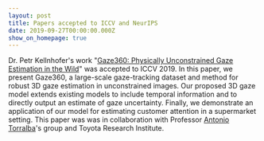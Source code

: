 ```yaml
---
layout: post
title: Papers accepted to ICCV and NeurIPS
date: 2019-09-27T00:00:00.000Z
show_on_homepage: true
---
```


Dr. Petr Kellnhofer's work "[Gaze360: Physically Unconstrained Gaze Estimation in the Wild](http://gaze360.csail.mit.edu/)" was accepted to ICCV 2019. In this paper, we present Gaze360, a large-scale gaze-tracking dataset and method for robust 3D gaze estimation in unconstrained images. Our proposed 3D gaze model extends existing models to include temporal information and to directly output an estimate of gaze uncertainty. Finally, we demonstrate an application of our model for estimating customer attention in a supermarket setting. This paper was was in collaboration with Professor [Antonio Torralba](http://web.mit.edu/torralba/www/)'s group and Toyota Research Institute.